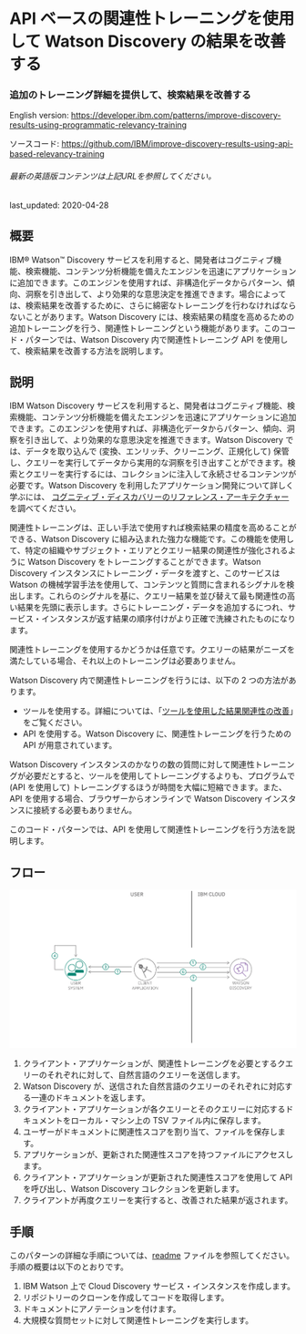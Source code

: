 # API ベースの関連性トレーニングを使用して Watson Discovery の結果を改善する

### 追加のトレーニング詳細を提供して、検索結果を改善する

English version: https://developer.ibm.com/patterns/improve-discovery-results-using-programmatic-relevancy-training
  
ソースコード: https://github.com/IBM/improve-discovery-results-using-api-based-relevancy-training

###### 最新の英語版コンテンツは上記URLを参照してください。
last_updated: 2020-04-28

 
## 概要

IBM&reg; Watson&trade; Discovery サービスを利用すると、開発者はコグニティブ機能、検索機能、コンテンツ分析機能を備えたエンジンを迅速にアプリケーションに追加できます。このエンジンを使用すれば、非構造化データからパターン、傾向、洞察を引き出して、より効果的な意思決定を推進できます。場合によっては、検索結果を改善するために、さらに綿密なトレーニングを行わなければならないことがあります。Watson Discovery には、検索結果の精度を高めるための追加トレーニングを行う、関連性トレーニングという機能があります。このコード・パターンでは、Watson Discovery 内で関連性トレーニング API を使用して、検索結果を改善する方法を説明します。

## 説明

IBM Watson Discovery サービスを利用すると、開発者はコグニティブ機能、検索機能、コンテンツ分析機能を備えたエンジンを迅速にアプリケーションに追加できます。このエンジンを使用すれば、非構造化データからパターン、傾向、洞察を引き出して、より効果的な意思決定を推進できます。Watson Discovery では、データを取り込んで (変換、エンリッチ、クリーニング、正規化して) 保管し、クエリーを実行してデータから実用的な洞察を引き出すことができます。検索とクエリーを実行するには、コレクションに注入して永続させるコンテンツが必要です。Watson Discovery を利用したアプリケーション開発について詳しく学ぶには、 [コグニティブ・ディスカバリーのリファレンス・アーキテクチャー](https://www.ibm.com/cloud/architecture/architectures/cognitiveDiscoveryDomain)を調べてください。

関連性トレーニングは、正しい手法で使用すれば検索結果の精度を高めることができる、Watson Discovery に組み込まれた強力な機能です。この機能を使用して、特定の組織やサブジェクト・エリアとクエリー結果の関連性が強化されるように Watson Discovery をトレーニングすることができます。Watson Discovery インスタンスにトレーニング・データを渡すと、このサービスは Watson の機械学習手法を使用して、コンテンツと質問に含まれるシグナルを検出します。これらのシグナルを基に、クエリー結果を並び替えて最も関連性の高い結果を先頭に表示します。さらにトレーニング・データを追加するにつれ、サービス・インスタンスが返す結果の順序付けがより正確で洗練されたものになります。

関連性トレーニングを使用するかどうかは任意です。クエリーの結果がニーズを満たしている場合、それ以上のトレーニングは必要ありません。<!--トレーニング用の使用ケースを作成する方法の概要については、ブログ記事「[How to get the most out of relevancy training](https://developer.ibm.com/dwblog/2017/get-relevancy-training/)」をご覧ください。-->

Watson Discovery 内で関連性トレーニングを行うには、以下の 2 つの方法があります。

* ツールを使用する。詳細については、「[ツールを使用した結果関連性の改善](https://cloud.ibm.com/docs/discovery?topic=discovery-improving-result-relevance-with-the-tooling)」をご覧ください。
* API を使用する。Watson Discovery に、関連性トレーニングを行うための API が用意されています。

Watson Discovery インスタンスのかなりの数の質問に対して関連性トレーニングが必要だとすると、ツールを使用してトレーニングするよりも、プログラムで (API を使用して) トレーニングするほうが時間を大幅に短縮できます。また、API を使用する場合、ブラウザーからオンラインで Watson Discovery インスタンスに接続する必要もありません。

このコード・パターンでは、API を使用して関連性トレーニングを行う方法を説明します。

## フロー

![Discovery の関連性トレーニングで検索結果を改善するフロー図](./images/improve-discovery-relevancy-training.png)

1. クライアント・アプリケーションが、関連性トレーニングを必要とするクエリーのそれぞれに対して、自然言語のクエリーを送信します。
1. Watson Discovery が、送信された自然言語のクエリーのそれぞれに対応する一連のドキュメントを返します。
1. クライアント・アプリケーションが各クエリーとそのクエリーに対応するドキュメントをローカル・マシン上の TSV ファイル内に保存します。
1. ユーザーがドキュメントに関連性スコアを割り当て、ファイルを保存します。
1. アプリケーションが、更新された関連性スコアを持つファイルにアクセスします。
1. クライアント・アプリケーションが更新された関連性スコアを使用して API を呼び出し、Watson Discovery コレクションを更新します。
1. クライアントが再度クエリーを実行すると、改善された結果が返されます。

## 手順

このパターンの詳細な手順については、[readme](https://github.com/IBM/improve-discovery-results-using-api-based-relevancy-training/blob/master/README.md) ファイルを参照してください。手順の概要は以下のとおりです。

1. IBM Watson 上で Cloud Discovery サービス・インスタンスを作成します。
1. リポジトリーのクローンを作成してコードを取得します。
1. ドキュメントにアノテーションを付けます。
1. 大規模な質問セットに対して関連性トレーニングを実行します。
